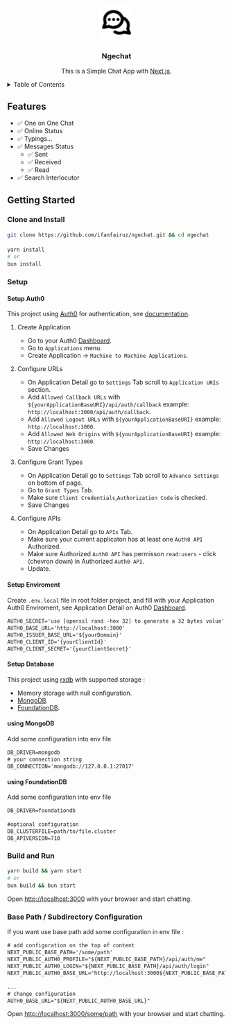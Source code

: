 <div align="center">
  
  <a href="https://github.com/ifanfairuz/ngechat">
    <img src="public/favicon.png" alt="Logo" width="80" height="80">
  </a>
  
  <h3 align="center">Ngechat</h3>

  <p align="center">
    This is a Simple Chat App with <a href="https://nextjs.org">Next.js</a>.
  </p>
</div>

<!-- TABLE OF CONTENTS -->
<details>
  <summary>Table of Contents</summary>
  <ul>
    <li><a href="#features">Features</a></li>
    <li>
      <a href="#getting-started">Getting Started</a>
      <ul>
        <li><a href="#clone-and-install">Clone and Install</a></li>
        <li><a href="#setup">Setup</a></li>
        <li>
            <a href="#setup">Setup</a>
            <ul>
                <li><a href="#setup-auth0">Setup Auth0</a></li>
                <li><a href="#setup-enviroment">Setup Enviroment</a></li>
                <li><a href="#setup-database">Setup Database</a></li>
            </ul>
        </li>
        <li><a href="#build-and-run">Build and Run</a></li>
      </ul>
    </li>
    <li><a href="#base-path--subdirectory-configuration">Base Path / Subdirectory Configuration</a></li>
  </ul>
</details>

## Features

- :white_check_mark: One on One Chat
- :white_check_mark: Online Status
- :white_check_mark: Typings...
- :white_check_mark: Messages Status
  - :white_check_mark: Sent
  - :white_check_mark: Received
  - :white_check_mark: Read
- :white_check_mark: Search Interlocutor

## Getting Started

### Clone and Install

```bash
git clone https://github.com/ifanfairuz/ngechat.git && cd ngechat

yarn install
# or
bun install
```

### Setup

#### Setup Auth0

This project using [Auth0](https://auth0.com) for authentication, see [documentation](https://auth0.com/docs/quickstart/webapp/nextjs).

1. Create Application

   - Go to your Auth0 [Dashboard](https://manage.auth0.com/dashboard).
   - Go to `Applications` menu.
   - Create Application -> `Machine to Machine Applications`.

2. Configure URLs

   - On Application Detail go to `Settings` Tab scroll to `Application URIs` section.
   - Add `Allowed Callback URLs` with `${yourApplicationBaseURI}/api/auth/callback` example: `http://localhost:3000/api/auth/callback`.
   - Add `Allowed Logout URLs` with `${yourApplicationBaseURI}` example: `http://localhost:3000`.
   - Add `Allowed Web Origins` with `${yourApplicationBaseURI}` example: `http://localhost:3000`.
   - Save Changes

3. Configure Grant Types

   - On Application Detail go to `Settings` Tab scroll to `Advance Settings` on bottom of page.
   - Go to `Grant Types` Tab.
   - Make sure `Client Credentials`,`Authorization Code` is checked.
   - Save Changes

4. Configure APIs

   - On Application Detail go to `APIs` Tab.
   - Make sure your current applicaton has at least one `Auth0 API` Authorized.
   - Make sure Authorized `Auth0 API` has permisson `read:users` - click (chevron down) in Authorized `Auth0 API`.
   - Update.

#### Setup Enviroment

Create `.env.local` file in root folder project, and fill with your Application Auth0 Enviroment, see Application Detail on Auth0 [Dashboard](https://manage.auth0.com/dashboard).

```env
AUTH0_SECRET='use [openssl rand -hex 32] to generate a 32 bytes value'
AUTH0_BASE_URL='http://localhost:3000'
AUTH0_ISSUER_BASE_URL='${yourDomain}'
AUTH0_CLIENT_ID='{yourClientId}'
AUTH0_CLIENT_SECRET='{yourClientSecret}'
```

#### Setup Database

This project using [rxdb](https://rxdb.info) with supported storage :

- Memory storage with null configuration.
- [MongoDB](https://www.mongodb.com).
- [FoundationDB](https://www.foundationdb.org).

#### using MongoDB

Add some configuration into env file

```env
DB_DRIVER=mongodb
# your connection string
DB_CONNECTION='mongodb://127.0.0.1:27017'
```

#### using FoundationDB

Add some configuration into env file

```env
DB_DRIVER=foundationdb

#optional configuration
DB_CLUSTERFILE=path/to/file.cluster
DB_APIVERSION=710
```

### Build and Run

```bash
yarn build && yarn start
# or
bun build && bun start
```

Open [http://localhost:3000](http://localhost:3000) with your browser and start chatting.

### Base Path / Subdirectory Configuration

If you want use base path add some configuration in env file :

```env
# add configuration on the top of content
NEXT_PUBLIC_BASE_PATH='/some/path'
NEXT_PUBLIC_AUTH0_PROFILE="${NEXT_PUBLIC_BASE_PATH}/api/auth/me"
NEXT_PUBLIC_AUTH0_LOGIN="${NEXT_PUBLIC_BASE_PATH}/api/auth/login"
NEXT_PUBLIC_AUTH0_BASE_URL="http://localhost:3000${NEXT_PUBLIC_BASE_PATH}"

...
# change configuration
AUTH0_BASE_URL="${NEXT_PUBLIC_AUTH0_BASE_URL}"
```

Open [http://localhost:3000/some/path](http://localhost:3000/some/path) with your browser and start chatting.
